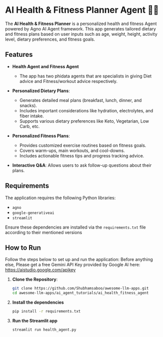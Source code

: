 # AI Health & Fitness Planner Agent 🏋️‍♂️

The **AI Health & Fitness Planner** is a personalized health and fitness Agent powered by Agno AI Agent framework. This app generates tailored dietary and fitness plans based on user inputs such as age, weight, height, activity level, dietary preferences, and fitness goals.

## Features

- **Health Agent and Fitness Agent**
    - The app has two phidata agents that are specialists in giving Diet advice and Fitness/workout advice respectively.

- **Personalized Dietary Plans**:
  - Generates detailed meal plans (breakfast, lunch, dinner, and snacks).
  - Includes important considerations like hydration, electrolytes, and fiber intake.
  - Supports various dietary preferences like Keto, Vegetarian, Low Carb, etc.

- **Personalized Fitness Plans**:
  - Provides customized exercise routines based on fitness goals.
  - Covers warm-ups, main workouts, and cool-downs.
  - Includes actionable fitness tips and progress tracking advice.

- **Interactive Q&A**: Allows users to ask follow-up questions about their plans.


## Requirements

The application requires the following Python libraries:

- `agno`
- `google-generativeai`
- `streamlit`

Ensure these dependencies are installed via the `requirements.txt` file according to their mentioned versions

## How to Run

Follow the steps below to set up and run the application:
Before anything else, Please get a free Gemini API Key provided by Google AI here: https://aistudio.google.com/apikey

1. **Clone the Repository**:
   ```bash
   git clone https://github.com/Shubhamsaboo/awesome-llm-apps.git
   cd awesome-llm-apps/ai_agent_tutorials/ai_health_fitness_agent
   ```

2. **Install the dependencies**
    ```bash
    pip install -r requirements.txt
    ```
3. **Run the Streamlit app**
    ```bash
    streamlit run health_agent.py
    ```


